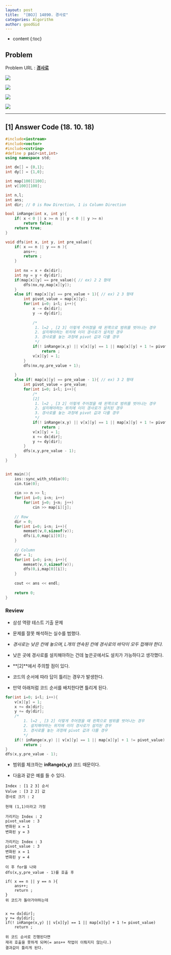 ```yaml
---
layout: post
title:  "[BOJ] 14890. 경사로"
categories: Algorithm
author: goodGid
---
```

* content
{:toc}

## Problem

Problem URL : **[경사로](https://www.acmicpc.net/problem/14890)**












![](/assets/img/algorithm/14890_1.png)

![](/assets/img/algorithm/14890_2.png)

![](/assets/img/algorithm/14890_3.png)

![](/assets/img/algorithm/14890_4.png)

---

## [1] Answer Code (18. 10. 18)

``` cpp
#include<iostream>
#include<vector>
#include<cstring>
#define p pair<int,int>
using namespace std;

int dx[] = {0,1};
int dy[] = {1,0};

int map[100][100];
int v[100][100];

int n,l;
int ans;
int dir; // 0 is Row Direction, 1 is Column Direction

bool inRange(int x, int y){
    if( x < 0 || x >= n || y < 0 || y >= n)
        return false;
    return true;
}

void dfs(int x, int y, int pre_value){
    if( x == n || y == n ){
        ans++;
        return ;
    }
    
    int nx = x + dx[dir];
    int ny = y + dy[dir];
    if(map[x][y] == pre_value){ // ex) 2 2 형태
        dfs(nx,ny,map[x][y]);
    }
    else if( map[x][y] == pre_value + 1){ // ex) 2 3 형태
        int pivot_value = map[x][y];
        for(int i=0; i<l; i++){
            x -= dx[dir];
            y -= dy[dir];
            
            /*
             1. l=2 , [2 3] 이렇게 주어졌을 때 왼쪽으로 범위를 벗어나는 경우
             2. 설치해야하는 위치에 이미 경사로가 설치된 경우
             3. 경사로를 놓는 과정에 pivot 값과 다를 경우
             */
            if(! inRange(x,y) || v[x][y] == 1 || map[x][y] + 1 != pivot_value)
                return ;
            v[x][y] = 1;
        }
        dfs(nx,ny,pre_value + 1);
        
    }
    else if( map[x][y] == pre_value - 1){ // ex) 3 2 형태
        int pivot_value = pre_value;
        for(int i=0; i<l; i++){
            /*
            [2]
             1. l=2 , [3 2] 이렇게 주어졌을 때 왼쪽으로 범위를 벗어나는 경우
             2. 설치해야하는 위치에 이미 경사로가 설치된 경우
             3. 경사로를 놓는 과정에 pivot 값과 다를 경우
             */
            if(! inRange(x,y) || v[x][y] == 1 || map[x][y] + 1 != pivot_value)
                return ;
            v[x][y] = 1;
            x += dx[dir];
            y += dy[dir];
        }
        dfs(x,y,pre_value - 1);
    }
}


int main(){
    ios::sync_with_stdio(0);
    cin.tie(0);
    
    cin >> n >> l;
    for(int i=0; i<n; i++)
        for(int j=0; j<n; j++)
            cin >> map[i][j];
    
    // Row
    dir = 0;
    for(int i=0; i<n; i++){
        memset(v,0,sizeof(v));
        dfs(i,0,map[i][0]);
    }
    
    // Column
    dir = 1;
    for(int i=0; i<n; i++){
        memset(v,0,sizeof(v));
        dfs(0,i,map[0][i]);
    }
    
    cout << ans << endl;
    
    return 0;
}
```

### Review

* 삼성 역량 테스트 기출 문제

* 문제를 잘못 해석하는 실수를 범했다.

* *경사로는 낮은 칸에 놓으며, L개의 연속된 칸에 경사로의 바닥이 모두 접해야 한다.* 

* 낮은 곳에 경사로를 설치해야하는 건데 높은곳에서도 설치가 가능하다고 생각했다.

* **[2]**에서 주의할 점이 있다.

* 코드의 순서에 따라 답이 틀리는 경우가 발생한다.

* 만약 아래처럼 코드 순서를 배치한다면 틀리게 된다.

``` cpp
for(int i=0; i<l; i++){
    v[x][y] = 1;
    x += dx[dir];
    y += dy[dir];
    /*
        1. l=2 , [3 2] 이렇게 주어졌을 때 왼쪽으로 범위를 벗어나는 경우
        2. 설치해야하는 위치에 이미 경사로가 설치된 경우
        3. 경사로를 놓는 과정에 pivot 값과 다를 경우
        */
    if(! inRange(x,y) || v[x][y] == 1 || map[x][y] + 1 != pivot_value)
        return ;
}
dfs(x,y,pre_value - 1);
```

* 범위를 체크하는 **inRange(x,y)** 코드 때문이다.

* 다음과 같은 예를 들 수 있다.

```
Index : [1 2 3] 순서
Value : [3 2 2] 값
경사로 크기 : 2

현재 (1,1)이라고 가정

가리키는 Index : 2
pivot_value : 3
변화된 x = 1
변화된 y = 3

가리키는 Index : 3
pivot_value : 3
변화된 x = 1
변화된 y = 4

이 후 for을 나와
dfs(x,y,pre_value - 1)를 호출 후 

if( x == n || y == n ){
    ans++;
    return ;
}
위 코드가 돌아가야하는데 


x += dx[dir];
y += dy[dir];
if(! inRange(x,y) || v[x][y] == 1 || map[x][y] + 1 != pivot_value)
    return ;

위 코드 순서로 진행된다면
재귀 호출을 못하게 되며(= ans++ 작업이 이뤄지지 않는다.)
결과값이 틀리게 된다.
```